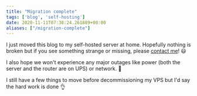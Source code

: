 ```yaml
---
title: "Migration complete"
tags: ['blog', 'self-hosting']
date: 2020-11-11T07:38:24.261889+00:00
aliases: ["/migration-complete"]
---
```

I just moved this blog to my self-hosted server at home. Hopefully nothing is broken but if you see something strange or missing, please [contact me](/about-me/)! 😃

I also hope we won't experience any major outages like power (both the server and the router are on UPS) or network. 🤔

I still have a few things to move before decommissioning my VPS but I'd say the hard work is done 👌
